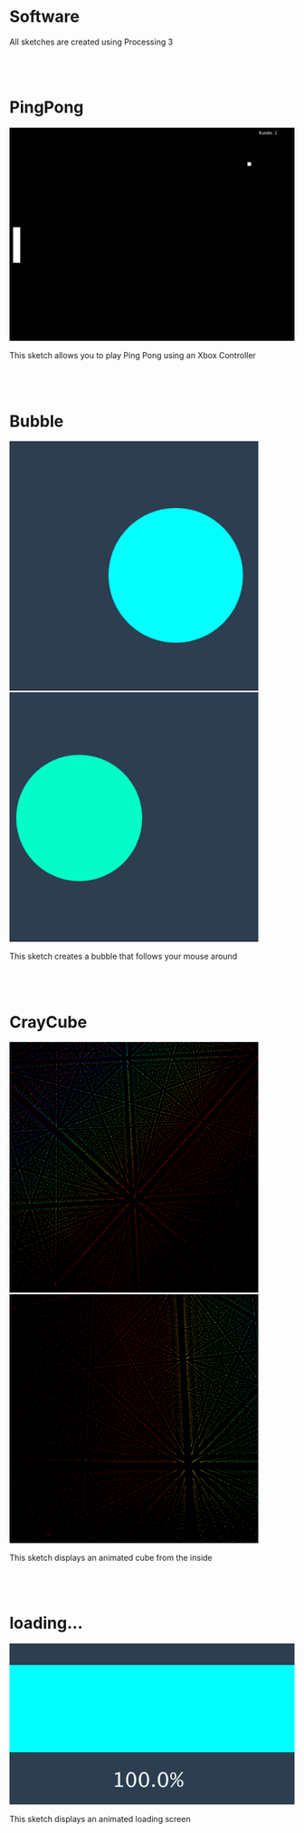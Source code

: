 # Software
All sketches are created using Processing 3
<br><br><br><br>



# PingPong
![PingPong](/img/PingPong.png)

This sketch allows you to play Ping Pong using an Xbox Controller
<br><br><br><br>



# Bubble
<img src="/img/Bubble2.png" width="440">  <img src="/img/Bubble.png" width="440">

This sketch creates a bubble that follows your mouse around
<br><br><br><br>




# CrayCube
<img src="/img/CrayCube.png" width="440">  <img src="/img/CrayCube2.png" width="440">

This sketch displays an animated cube from the inside
<br><br><br><br>



# loading...
<img src="/img/loading...png" width="600">

This sketch displays an animated loading screen
<br><br><br><br>
